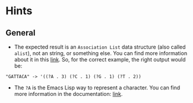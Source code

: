 # Hints

## General

- The expected result is an `Association List` data structure (also called `alist`), not an string, or something else. You can find more information about it in this [link](https://www.gnu.org/software/emacs/manual/html_node/elisp/Association-Lists.html). So, for the correct example, the right output would be:

```text
"GATTACA" -> '((?A . 3) (?C . 1) (?G . 1) (?T . 2))
```

- The `?A` is the Emacs Lisp way to represent a character. You can find more information in the documentation: [link](https://www.gnu.org/software/emacs/manual/html_node/elisp/Basic-Char-Syntax.html).